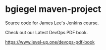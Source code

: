 # bgiegel maven-project
Source code for James Lee's Jenkins course.

Check out our Latest DevOps PDF book.

https://www.level-up.one/devops-pdf-book
